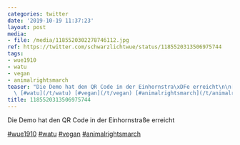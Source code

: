 ```yaml
---
categories: twitter
date: '2019-10-19 11:37:23'
layout: post
media:
- file: /media/1185520302278746112.jpg
ref: https://twitter.com/schwarzlichtwue/status/1185520313506975744
tags:
- wue1910
- watu
- vegan
- animalrightsmarch
teaser: "Die Demo hat den QR Code in der Einhornstra\xDFe erreicht\n\n[#wue1910](/t/wue1910)\
  \ [#watu](/t/watu) [#vegan](/t/vegan) [#animalrightsmarch](/t/animalrightsmarch) "
title: 1185520313506975744
---
```

Die Demo hat den QR Code in der Einhornstraße erreicht

[#wue1910](/t/wue1910) [#watu](/t/watu) [#vegan](/t/vegan) [#animalrightsmarch](/t/animalrightsmarch) 